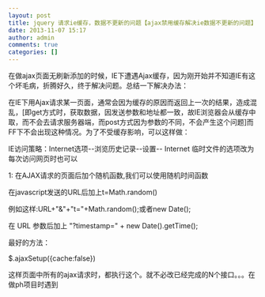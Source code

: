 ```yaml
---
layout: post
title: jquery 请求ie缓存，数据不更新的问题【ajax禁用缓存解决ie数据不更新的问题】
date: 2013-11-07 15:17
author: admin
comments: true
categories: []
---
```


在做ajax页面无刷新添加的时候，IE下遭遇Ajax缓存，因为刚开始并不知道IE有这个坏毛病，折腾好久，终于解决问题。总结一下解决办法：

在IE下用Ajax请求某一页面，通常会因为缓存的原因而返回上一次的结果，造成混乱，[即get方式时，获取数据，因发送参数和地址都一致，故IE浏览器会从缓存中取，而不会去请求服务器端，而post方式因为参数的不同，不会产生这个问题]而FF下不会出现这种情况。为了不受缓存影响，可以这样做：

 

IE访问策略：Internet选项--浏览历史记录--设置-- Internet 临时文件的选项改为每次访问网页时也可以

 

1: 在AJAX请求的页面后加个随机函数,我们可以使用随机时间函数

在javascript发送的URL后加上t=Math.random()

例如这样:URL+"&"+"t="+Math.random();或者new Date();

 

 在 URL 参数后加上 "?timestamp=" + new Date().getTime();

 最好的方法：

 $.ajaxSetup({cache:false})

 这样页面中所有的ajax请求时，都执行这个。就不必改已经完成的N个接口。。。在做ph项目时遇到
